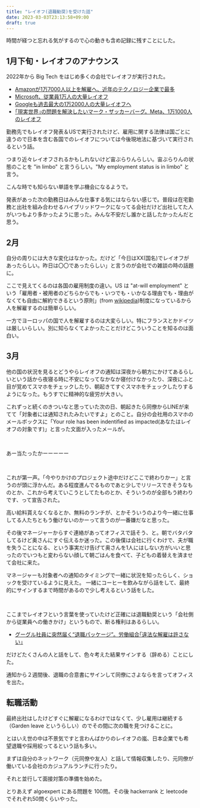 ```yaml
---
title: "レイオフ(退職勧奨)を受けた話"
date: 2023-03-03T23:13:58+09:00
draft: true
---
```


時間が経つと忘れる気がするので心の動きも含め記録に残すことにした。

## 1月下旬・レイオフのアナウンス

2022年から Big Tech をはじめ多くの会社でレイオフが実行された。

- [Amazonが1万7000人以上を解雇へ、近年のテクノロジー企業で最多](https://gigazine.net/news/20230105-amazon-lay-off-more-than-first-planned/)
- [Microsoft、従業員1万人の大量レイオフ](https://www.gizmodo.jp/2023/01/microsoft-sting-layoffs-tech.html)
- [Googleも過去最大の1万2000人の大量レイオフへ](https://www.gizmodo.jp/2023/01/google-layoffs-12000-workers-largest-cuts-history.html)
- [｢現実世界｣の問題を解決したいマーク・ザッカーバーグ。Meta、1万1000人のレイオフ](https://www.gizmodo.jp/2022/11/meta-layoff-marc-tells-in-blog.html)

勤務先でもレイオフ発表＆USで実行されたけど、雇用に関する法律は国ごとに違うので日本を含む各国でのレイオフについては今後現地法に基づいて実行されるという話。

つまり近々レイオフされるかもしれないけど宙ぶらりんらしい。宙ぶらりんの状態のことを "in limbo" と言うらしい。"My employment status is in limbo" と言う。

こんな時でも知らない単語を学ぶ機会になるようで。

発表があった次の勤務日はみんな仕事する気にはならない感じで。普段は在宅勤務と出社を組み合わせるハイブリッドワークになってる会社だけど出社してた人がいつもより多かったように思った。みんな不安だし誰かと話したかったんだと思う。

## 2月

自分の周りには大きな変化はなかった。だけど「今日はXX(国名)でレイオフがあったらしい。昨日は〇〇であったらしい」と言うのが会社での雑談の時の話題に。

ここで見えてくるのは各国の雇用制度の違い。US は "at-will employment" という「雇用者・被用者のどちらからでも・いつでも・いかなる理由でも・理由がなくても自由に解約できるという原則」(from [wikipedia](https://ja.wikipedia.org/wiki/%E9%9A%8F%E6%84%8F%E9%9B%87%E7%94%A8))制度になっているから人を解雇するのは簡単らしい。

一方でヨーロッパの国で人を解雇するのは大変らしい。特にフランスとかドイツは厳しいらしい。別に知らなくてよかったことだけどこういうことを知るのは面白い。

## 3月

他の国の状況を見るとどうやらレイオフの通知は深夜から朝方にかけてあるらしいという話から夜寝る時に不安になってなかなか寝付けなかったり、深夜にふと目が覚めてスマホをチェックしたり、朝起きてすぐスマホをチェックしたりするようになった。もうすでに精神的な疲労が大きい。

これずっと続くのきついなと思っていた次の日、朝起きたら同僚からLINEが来てて「対象者には通知されたみたいですよ」とのこと。自分の会社用のスマホのメールボックスに「Your role has been indentified as impacted(あなたはレイオフの対象です)」と言った文面が入ったメールが。

&nbsp;&nbsp;&nbsp;

あー当たったかーーーーー

&nbsp;&nbsp;&nbsp;

これが第一声。「今やりかけのプロジェクト途中だけどここで終わりかー」と言うのが頭に浮かんだ。ある程度進んでるものであと少しでリリースできそうなものとか、これから考えていこうとしてたものとか、そういうのが全部もう終わりです、って宣告された。

高い給料貰えなくなるとか、無料のランチが、とかそういうのより今一緒に仕事してる人たちともう働けないのかーって言うのが一番嫌だなと思った。

その後マネージャーからすぐ連絡があってオフィスで話そう、と。朝でバタバタしてるけど奥さんにすぐ伝えるか迷った。この後僕は会社に行くわけで、夫が職を失うことになる、という事実だけ告げて奥さんを1人にはしない方がいいと思ったのでいつもと変わらない顔して朝ごはんを食べて、子どもの着替えを済ませて会社に来た。

マネージャーも対象者への通知のタイミングで一緒に状況を知ったらしく、ショックを受けているように見えた。
一緒にコーヒーを飲みながら話をして、最終的にサインするまで時間があるので少し考えるという話をした。

&nbsp;&nbsp;&nbsp;

ここまでレイオフという言葉を使っていたけど正確には退職勧奨という「会社側から従業員への働きかけ」というもので、断る権利はあるらしい。

- [グーグル社員に突然届く“退職パッケージ”。労働組合｢違法な解雇は許さない｣](https://www.businessinsider.jp/post-266293)

だけどたくさんの人と話をして、色々考えた結果サインする（辞める）ことにした。

通知から２週間後、退職の合意書にサインして同僚にさよならを言ってオフィスを出た。

## 転職活動

最終出社はしたけどすぐに解雇になるわけではなくて、少し雇用は継続する（Garden leave というらしい）のでその間に次の職を見つけることに。

とはいえ世の中は不景気ですと言わんばかりのレイオフの嵐、日本企業でも希望退職や採用絞ってるという話も多い。

まずは自分のネットワーク（元同僚や友人）と話して情報収集したり、元同僚が働いている会社のカジュアルランチに行ったり。

それと並行して面接対策の準備を始めた。

とりあえず algoexpert にある問題を 100問。その後 hackerrank と leetcode でそれぞれ50問くらいやった。


